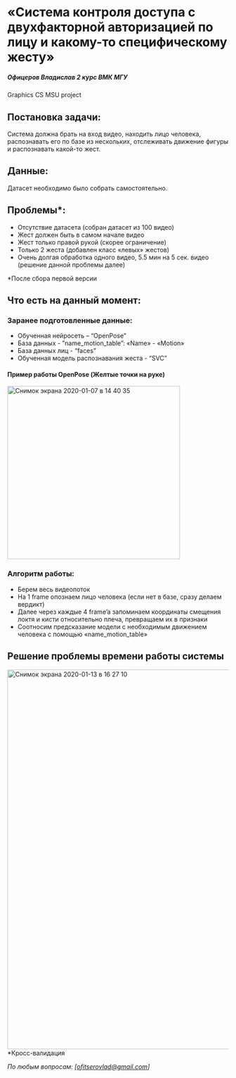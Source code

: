 # «Система контроля доступа с двухфакторной авторизацией по лицу и какому-то специфическому жесту»
##### Офицеров Владислав 2 курс ВМК МГУ 

Graphics CS MSU project 


## Постановка задачи:
Система должна брать на вход видео, находить лицо человека, распознавать его по базе из нескольких, отслеживать движение фигуры и распознавать какой-то жест.

## Данные:
Датасет необходимо было собрать самостоятельно.

## Проблемы*:

- Отсутствие датасета (собран датасет из 100 видео)
- Жест должен быть в самом начале видео
- Жест только правой рукой (скорее ограничение)
- Только 2 жеста (добавлен класс «левых» жестов)
- Очень долгая обработка одного видео, 5.5 мин на 5 сек. видео (решение данной проблемы далее)

*После сбора первой версии

## Что есть на данный момент: 
### Заранее подготовленные данные:
- Обученная нейросеть – “OpenPose”
- База данных - ”name_motion_table”: «Name» - «Motion»
- База данных лиц - “faces”
- Обученная модель распознавания жеста - “SVC”

#### Пример работы OpenPose (Желтые точки на руке) 
<img width="393" alt="Снимок экрана 2020-01-07 в 14 40 35" src="https://user-images.githubusercontent.com/56963957/72260423-e0b5fd80-3623-11ea-9e87-fc62056545ac.png">


### Алгоритм работы:
- Берем весь видеопоток
- На 1 frame опознаем лицо человека (если нет в базе, сразу делаем вердикт)
- Далее через каждые 4 frame’a запоминаем координаты смещения локтя и кисти относительно плеча, превращаем их в признаки
- Соотносим предсказание модели с необходимым движением человека с помощью «name_motion_table»

## Решение проблемы времени работы системы
<img width="862" alt="Снимок экрана 2020-01-13 в 16 27 10" src="https://user-images.githubusercontent.com/56963957/72260355-b7956d00-3623-11ea-8611-341b4b2bcbe4.png">
*Кросс-валидация


*По любым вопросам: [ofitserovlad@gmail.com]*
